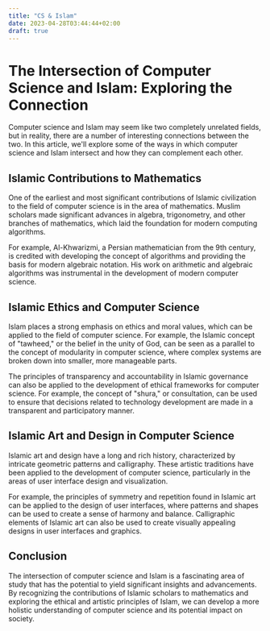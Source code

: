 ```yaml
---
title: "CS & Islam"
date: 2023-04-28T03:44:44+02:00
draft: true
---
```


# The Intersection of Computer Science and Islam: Exploring the Connection

Computer science and Islam may seem like two completely unrelated fields, but in reality, there are a number of interesting connections between the two. In this article, we'll explore some of the ways in which computer science and Islam intersect and how they can complement each other.

## Islamic Contributions to Mathematics

One of the earliest and most significant contributions of Islamic civilization to the field of computer science is in the area of mathematics. Muslim scholars made significant advances in algebra, trigonometry, and other branches of mathematics, which laid the foundation for modern computing algorithms.

For example, Al-Khwarizmi, a Persian mathematician from the 9th century, is credited with developing the concept of algorithms and providing the basis for modern algebraic notation. His work on arithmetic and algebraic algorithms was instrumental in the development of modern computer science.

## Islamic Ethics and Computer Science

Islam places a strong emphasis on ethics and moral values, which can be applied to the field of computer science. For example, the Islamic concept of "tawheed," or the belief in the unity of God, can be seen as a parallel to the concept of modularity in computer science, where complex systems are broken down into smaller, more manageable parts.

The principles of transparency and accountability in Islamic governance can also be applied to the development of ethical frameworks for computer science. For example, the concept of "shura," or consultation, can be used to ensure that decisions related to technology development are made in a transparent and participatory manner.

## Islamic Art and Design in Computer Science

Islamic art and design have a long and rich history, characterized by intricate geometric patterns and calligraphy. These artistic traditions have been applied to the development of computer science, particularly in the areas of user interface design and visualization.

For example, the principles of symmetry and repetition found in Islamic art can be applied to the design of user interfaces, where patterns and shapes can be used to create a sense of harmony and balance. Calligraphic elements of Islamic art can also be used to create visually appealing designs in user interfaces and graphics.

## Conclusion

The intersection of computer science and Islam is a fascinating area of study that has the potential to yield significant insights and advancements. By recognizing the contributions of Islamic scholars to mathematics and exploring the ethical and artistic principles of Islam, we can develop a more holistic understanding of computer science and its potential impact on society.